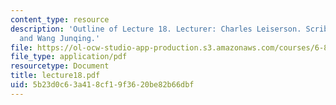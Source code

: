 ```yaml
---
content_type: resource
description: 'Outline of Lecture 18. Lecturer: Charles Leiserson. Scribe: Sriram Saroop
  and Wang Junqing.'
file: https://ol-ocw-studio-app-production.s3.amazonaws.com/courses/6-895-theory-of-parallel-systems-sma-5509-fall-2003/5b23d0c63a418cf19f3620be82b66dbf_lecture18.pdf
file_type: application/pdf
resourcetype: Document
title: lecture18.pdf
uid: 5b23d0c6-3a41-8cf1-9f36-20be82b66dbf
---
```

